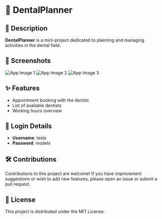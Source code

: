 
# 🦷 DentalPlanner

## 📝 Description
**DentalPlanner** is a mini-project dedicated to planning and managing activities in the dental field.

## 📸 Screenshots

![App Image 1](https://i.imgur.com/JDB7tnp.png)
![App Image 2](https://i.imgur.com/LTpU7xk.png)
![App Image 3](https://i.imgur.com/g11uNV1.png)

## ✨ Features
- Appointment booking with the dentist
- List of available dentists
- Working hours overview

## 🔐 Login Details
- **Username**: tesla
- **Password**: modelx

## 🛠️ Contributions
Contributions to this project are welcome! If you have improvement suggestions or wish to add new features, please open an issue or submit a pull request.

## 📄 License
This project is distributed under the MIT License.
